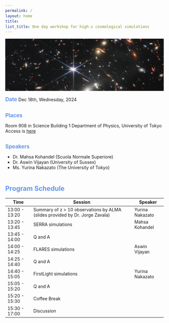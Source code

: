 ```yaml
---
permalink: /
layout: home
title: 
list_title: One day workshop for high-z cosmological simulations
---
```


<!-- CSSを適用 -->
<link rel="stylesheet" href="{{'/css/style.css'|relative_url}}">

<p align="center">
<img src="./image/JWST_image2.png" width="950px">
</p>


 <span style="font-size: 120%; color: CornflowerBlue; font-weight: bold;">Date</span>
Dec 18th, Wednesday, 2024
<br><br>

 <span style="font-size: 120%; color: CornflowerBlue; font-weight: bold;"> Places </span> 

Room 908 in Science Building 1
Department of Physics, University of Tokyo
Access is [here](https://www.phys.s.u-tokyo.ac.jp/en/access/)
<br>
<br>

 <span style="font-size: 120%; color: CornflowerBlue; font-weight: bold;"> Speakers </span> 

- Dr. Mahsa Kohandel (Scuola Normale Superiore)
- Dr. Aswin Vijayan  (University of Sussex)
- Ms. Yurina Nakazato (The University of Tokyo)
<br><br>

## <span style="color: CornflowerBlue;">Program Schedule</span>

| Time          | Session                                   | Speaker        |
|---------------|-------------------------------------------|----------------|
| 13:00 - 13:20 | Summary of z > 10 observations by ALMA (slides provided by Dr. Jorge Zavala) | Yurina Nakazato |
| 13:20 - 13:45 | SERRA simulations                        | Mahsa Kohandel  |
| 13:45 - 14:00 | Q and A                                  |                |
| 14:00 - 14:25 | FLARES simulations                       | Aswin Vijayan   |
| 14:25 - 14:40 | Q and A                                  |                |
| 14:40 - 15:05 | FirstLight simulations                   | Yurina Nakazato |
| 15:05 - 15:20 | Q and A                                  |                |
| 15:20 - 15:30 | Coffee Break                             |                |
| 15:30 - 17:00 | Discussion                               |                |

